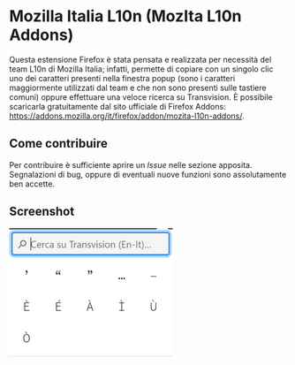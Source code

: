 # Mozilla Italia L10n (MozIta L10n Addons)
Questa estensione Firefox è stata pensata e realizzata per necessità del team L10n di Mozilla Italia; infatti, permette di copiare con un singolo clic uno dei caratteri presenti nella finestra popup (sono i caratteri maggiormente utilizzati dal team e che non sono presenti sulle tastiere comuni) oppure effettuare una veloce ricerca su Transvision.
È possibile scaricarla gratuitamente dal sito ufficiale di Firefox Addons: https://addons.mozilla.org/it/firefox/addon/mozita-l10n-addons/.

## Come contribuire
Per contribuire è sufficiente aprire un _Issue_ nelle sezione apposita. Segnalazioni di bug, oppure di eventuali nuove funzioni sono assolutamente ben accette.

## Screenshot

<img src="screenshots/screenshot.png" alt="Screenshot" style="zoom:50%;" />